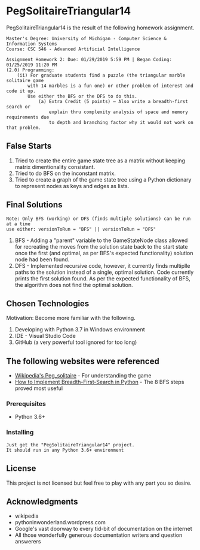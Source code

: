 # PegSolitaireTriangular14

PegSolitaireTriangular14 is the result of the following homework assignment.
```
Master's Degree: University of Michigan - Computer Science & Information Systems
Course: CSC 546 - Advanced Artificial Intelligence

Assignment Homework 2: Due: 01/29/2019 5:59 PM | Began Coding: 01/25/2019 11:20 PM
(2.0) Programming:
    (ii) For graduate students find a puzzle (the triangular marble solitaire game 
        with 14 marbles is a fun one) or other problem of interest and code it up. 
        Use either the BFS or the DFS to do this.
            (a) Extra Credit (5 points) – Also write a breadth-first search or 
                explain thru complexity analysis of space and memory requirements due 
                to depth and branching factor why it would not work on that problem.
```
## False Starts

1) Tried to create the entire game state tree as a matrix without keeping matrix dimentionality consistant.
2) Tried to do BFS on the inconstant matrix.
3) Tried to create a graph of the game state tree using a Python dictionary to represent nodes as keys and edges as lists.

## Final Solutions
```
Note: Only BFS (working) or DFS (finds multiple solutions) can be run at a time
use either: versionToRun = "BFS" || versionToRun = "DFS"
```
1) BFS - Adding a "parent" variable to the GameStateNode class allowed for recreating the moves from the solution state back to the start state once the first (and optimal, as per BFS's expected functionality) solution node had been found.
2) DFS - Implemented recursive code, however, it currently finds multiplle paths to the solution instead of a single, optimal solution. Code currently prints the first solution found.  As per the expected functionality of BFS, the algorithm does not find the optimal solution.

## Chosen Technologies

Motivation: Become more familiar with the following.
1) Developing with Python 3.7 in Windows environment
2) IDE - Visual Studio Code
3) GitHub (a very powerful tool ignored for too long)

## The following websites were referenced

* [Wikipedia's Peg_solitaire](https://en.wikipedia.org/wiki/Peg_solitaire) - For understanding the game
* [How to Implement Breadth-First-Search in Python](https://pythoninwonderland.wordpress.com/2017/03/18/how-to-implement-breadth-first-search-in-python/) - The 8 BFS steps proved most useful

### Prerequisites

- Python 3.6+

### Installing
```
Just get the "PegSolitaireTriangular14" project.
It should run in any Python 3.6+ environment
```

## License

This project is not licensed but feel free to play with any part you so desire.

## Acknowledgments

* wikipedia
* pythoninwonderland.wordpress.com
* Google's vast doorway to every tid-bit of documentation on the internet
* All those wonderfully generous documentation writers and question answerers

